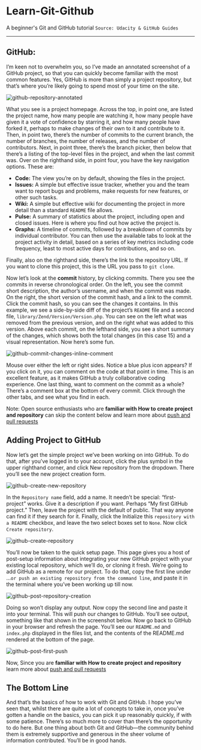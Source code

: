 # Learn-Git-Github
A beginner's Git and GitHub tutorial 
`Source: Udacity & GitHub Guides`

---

## GitHub:

I’m keen not to overwhelm you, so I’ve made an annotated screenshot of a GitHub project, so that you can quickly become familiar with the most common features. Yes, GitHub is more than simply a project repository, but that’s where you’re likely going to spend most of your time on the site.

![github-repository-annotated](https://user-images.githubusercontent.com/25201562/31314300-36a8d96e-ac1b-11e7-8bca-027cae2f8f9e.png)

What you see is a project homepage. Across the top, in point one, are listed the project name, how many people are watching it, how many people have given it a vote of confidence by starring it, and how many people have forked it, perhaps to make changes of their own to it and contribute to it. Then, in point two, there’s the number of commits to the current branch, the number of branches, the number of releases, and the number of contributors. Next, in point three, there’s the branch picker, then below that there’s a listing of the top-level files in the project, and when the last commit was.
Over on the righthand side, in point four, you have the key navigation options. These are:

* __Code:__ The view you’re on by default, showing the files in the project.
* __Issues:__ A simple but effective issue tracker, whether you and the team want to report bugs and problems, make requests for new features, or other such tasks.
* __Wiki:__ A simple but effective wiki for documenting the project in more detail than a standard `README` file allows.
* __Pulse:__ A summary of statistics about the project, including open and closed issues. Here is where you find out how active the project is.
* __Graphs:__ A timeline of commits, followed by a breakdown of commits by individual contributor. You can then use the available tabs to look at the project activity in detail, based on a series of key metrics including code frequency, least to most active days for contributions, and so on.

Finally, also on the righthand side, there’s the link to the repository URL. If you want to clone this project, this is the URL you pass to `git clone`.

Now let’s look at the __commit__ history, by clicking commits. There you see the commits in reverse chronological order. On the left, you see the commit short description, the author’s username, and when the commit was made. On the right, the short version of the commit hash, and a link to the commit.
Click the commit hash, so you can see the changes it contains. In this example, we see a side-by-side diff of the project’s `README` file and a second file, `library/Zend/Version/Version.php`. You can see on the left what was removed from the previous version, and on the right what was added to this version. Above each commit, on the lefthand side, you see a short summary of the changes, which shows both the total changes (in this case 15) and a visual representation. Now here’s some fun.

![github-commit-changes-inline-comment](https://user-images.githubusercontent.com/25201562/31314339-2fe2913c-ac1c-11e7-8484-65106e3020ed.png)

Mouse over either the left or right sides. Notice a blue plus icon appears? If you click on it, you can comment on the code at that point in time. This is an excellent feature, as it makes GitHub a truly collaborative coding experience. One last thing, want to comment on the commit as a whole? There’s a comment box at the bottom of every commit. Click through the other tabs, and see what you find in each.

Note: Open source enthusiasts who are __familiar with How to create project and repository__ can skip the content below and learn more about [push and pull requests](https://guides.github.com/activities/hello-world/)

## Adding Project to GitHub

Now let’s get the simple project we’ve been working on into GitHub. To do that, after you’ve logged in to your account, click the plus symbol in the upper righthand corner, and click New repository from the dropdown. There you’ll see the new project creation form.

![github-create-new-repository](https://user-images.githubusercontent.com/25201562/31314370-bb31186c-ac1c-11e7-9c5a-6a1cb6cd78e0.png)

In the `Repository name` field, add a name. It needn’t be special: “first-project” works. Give it a description if you want. Perhaps “My first GitHub project.” Then, leave the project with the default of public. That way anyone can find it if they search for it. Finally, click the Initialize this `repository with a README` checkbox, and leave the two select boxes set to `None`. Now click `Create repository`.

![github-create-repository](https://user-images.githubusercontent.com/25201562/31314372-d47946d2-ac1c-11e7-9c8f-1b87c0a41038.png)

You’ll now be taken to the quick setup page. This page gives you a host of post-setup information about integrating your new GitHub project with your existing local repository, which we’ll do, or cloning it fresh. We’re going to add GitHub as a remote for our project. To do that, copy the first line under …`or push an existing repository from the command line`, and paste it in the terminal where you’ve been working up till now.

![github-post-repository-creation](https://user-images.githubusercontent.com/25201562/31314378-1de4bcde-ac1d-11e7-8f04-cfe609c3732a.png)

Doing so won’t display any output. Now copy the second line and paste it into your terminal. This will push our changes to GitHub. You’ll see output, something like that shown in the screenshot below. Now go back to GitHub in your browser and refresh the page. You’ll see our `README.md` and `index.php` displayed in the files list, and the contents of the README.md rendered at the bottom of the page.

![github-post-first-push](https://user-images.githubusercontent.com/25201562/31314387-4f2c67ba-ac1d-11e7-8c35-707c5d0c2e8f.png)


Now, Since you are __familiar with How to create project and repository__ learn more about [push and pull requests](https://guides.github.com/activities/hello-world/)


## The Bottom Line

And that’s the basics of how to work with Git and GitHub. I hope you’ve seen that, whilst there are quite a lot of concepts to take in, once you’ve gotten a handle on the basics, you can pick it up reasonably quickly, if with some patience.
There’s so much more to cover than there’s the opportunity to do here. But one thing about both Git and GitHub—the community behind them is extremely supportive and generous in the sheer volume of information contributed. You’ll be in good hands.
